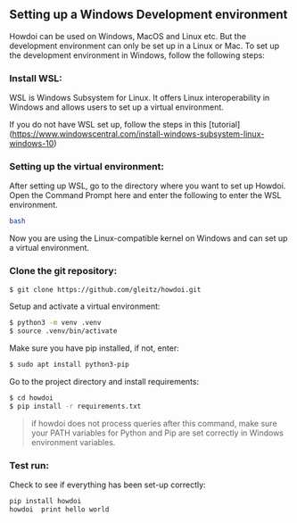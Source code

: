 ## Setting up a Windows Development environment 

 

Howdoi can be used on Windows, MacOS and Linux etc. But the development environment can only be set up in a Linux or Mac. To set up the development environment in Windows, follow the following steps: 

### Install WSL: 

WSL is Windows Subsystem for Linux. It offers Linux interoperability in Windows and allows users to set up a virtual environment. 

If you do not have WSL set up, follow the steps in this [tutorial] (https://www.windowscentral.com/install-windows-subsystem-linux-windows-10) 

### Setting up the virtual environment: 

After setting up WSL, go to the directory where you want to set up Howdoi. Open the Command Prompt here and enter the following to enter the WSL environment. 

``` bash
bash 
``` 

Now you are using the Linux-compatible kernel on Windows and can set up a virtual environment. 

### Clone the git repository: 

```bash
$ git clone https://github.com/gleitz/howdoi.git 
``` 

Setup and activate a virtual environment: 

``` bash
$ python3 -m venv .venv 
$ source .venv/bin/activate 
``` 

Make sure you have pip installed, if not, enter: 

``` bash
$ sudo apt install python3-pip 
``` 

Go to the project directory and install requirements: 

``` bash
$ cd howdoi 
$ pip install -r requirements.txt 
``` 

> if howdoi does not process queries after this command, make sure your PATH variables for Python and Pip are set correctly in Windows environment variables.  

### Test run: 

Check to see if everything has been set-up correctly: 

```  bash
pip install howdoi 
howdoi  print hello world
``` 

 

 

 
